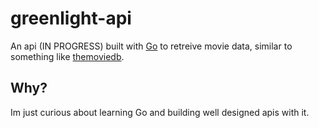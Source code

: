 # greenlight-api

An api (IN PROGRESS) built with [Go](https://go.dev/) to retreive movie data, similar to something like [themoviedb](https://www.themoviedb.org/).

## Why?
Im just curious about learning Go and building well designed apis with it.
